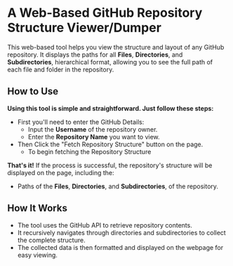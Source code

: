 # A Web-Based GitHub Repository Structure Viewer/Dumper
This web-based tool helps you view the structure and layout of any GitHub repository. It displays the paths for all **Files**, **Directories**, and **Subdirectories**, hierarchical format, allowing you to see the full path of each file and folder in the repository.

## How to Use

**Using this tool is simple and straightforward. Just follow these steps:**
- First you'll need to enter the GitHub Details:
  - Input the **Username** of the repository owner.
  - Enter the **Repository Name** you want to view.
- Then Click the "Fetch Repository Structure" button on the page.
  - To begin fetching the Repository Structure

**That's it!** 
If the process is successful, the repository's structure will be displayed on the page, including the: 
- Paths of the **Files**, **Directories**, and **Subdirectories**, of the repository. 


## How It Works

- The tool uses the GitHub API to retrieve repository contents.
- It recursively navigates through directories and subdirectories to collect the complete structure.
- The collected data is then formatted and displayed on the webpage for easy viewing.

